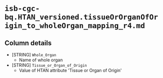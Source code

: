 # `isb-cgc-bq.HTAN_versioned.tissueOrOrganOfOrigin_to_wholeOrgan_mapping_r4.md`

## Column details

* [STRING]    `Whole_Organ`
  - Name of whole organ
* [STRING]    `Tissue_or_Organ_of_Origin`
  - Value of HTAN attribute 'Tissue or Organ of Origin'

